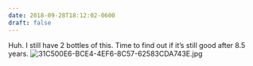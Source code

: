 ```yaml
---
date: 2018-09-28T18:12:02-0600
draft: false
---
```


Huh. I still have 2 bottles of this. Time to find out if it’s still good after 8.5 years. ![31C500E6-BCE4-4EF6-8C57-62583CDA743E.jpg](http://ianwhitney.micro.blog/uploads/2018/f14a5a1f4a.jpg)

